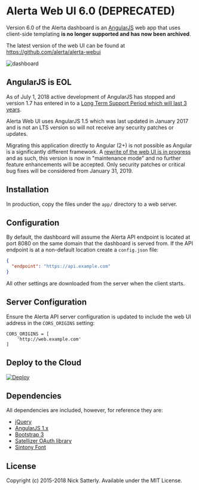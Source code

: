 Alerta Web UI 6.0 (DEPRECATED)
=================

Version 6.0 of the Alerta dashboard is an [AngularJS](http://angularjs.org/) web app that uses client-side templating **is no longer supported and has now been archived**.

The latest version of the web UI can be found at https://github.com/alerta/alerta-webui

![dashboard](/docs/images/alerta-webui-v3.png?raw=true&v=1)

AngularJS is EOL
----------------

As of July 1, 2018 active development of AngularJS has stopped and version 1.7
has entered in to a [Long Term Support Period which will last 3 years](https://blog.angular.io/stable-angularjs-and-long-term-support-7e077635ee9c).

Alerta Web UI uses AngularJS 1.5 which was last updated in January 2017 and is
not an LTS version so will not receive any security patches or updates.

Migrating this application directly to Angular (2+) is not possible as Angular
is a significantly different framework. A [rewrite of the web UI is in progress](https://github.com/alerta/beta.alerta.io)
and as such, this version is now in "maintenance mode" and no further feature
enhancements will be accepted. Only security patches or critical bug fixes
will be considered from January 31, 2019.

Installation
------------

In production, copy the files under the `app/` directory to a web server.

Configuration
-------------

By default, the dashboard will assume the Alerta API endpoint is located at port 8080 on the same domain that the dashboard is served from. If the API endpoint is at a non-default location create a `config.json` file:

```JSON
{
  "endpoint": "https://api.example.com"
}
```

All other settings are downloaded from the server when the client starts.

Server Configuration
--------------------

Ensure the Alerta API server configuration is updated to include the web UI address in the `CORS_ORIGINS` setting:

    CORS_ORIGINS = [
        'http://web.example.com'
    ]

Deploy to the Cloud
-------------------

[![Deploy](https://www.herokucdn.com/deploy/button.png)](https://heroku.com/deploy)

Dependencies
------------

All dependencies are included, however, for reference they are:

  * [jQuery](http://jquery.com/)
  * [AngularJS 1.x](http://angularjs.org/)
  * [Bootstrap 3](http://getbootstrap.com/)
  * [Satellizer OAuth library](https://github.com/sahat/satellizer)
  * [Sintony Font](http://www.google.com/fonts/specimen/Sintony)


License
-------

Copyright (c) 2015-2018 Nick Satterly. Available under the MIT License.
